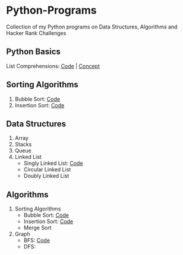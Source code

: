 # Python-Programs
Collection of my Python programs on Data Structures, Algorithms and Hacker Rank Challenges

## Python Basics

List Comprehensions:  [Code](https://github.com/JShilpa/Python-Programs/blob/master/PyNotes/listcomprehensions.py) | 
[Concept](https://github.com/JShilpa/Python-Programs/wiki/Comprehensions)

## Sorting Algorithms

1. Bubble Sort: [Code](https://github.com/JShilpa/Python-Programs/blob/master/Sorting%20Algorithms/bubble_sort.py)
2. Insertion Sort: [Code](https://github.com/JShilpa/Python-Programs/blob/master/Sorting%20Algorithms/insertion_sort.py)

## Data Structures

1. Array
2. Stacks
3. Queue
4. Linked List
    * Singly Linked List: [Code](https://github.com/JShilpa/PythonPrograms/blob/master/Data%20Structures/Linked%20List/singlelinkedlist.py)
     * Circular Linked List
     * Doubly Linked List
     
## Algorithms

1. Sorting Algorithms
    * Bubble Sort: [Code](https://github.com/JShilpa/Python-Programs/blob/master/Sorting%20Algorithms/bubble_sort.py)
    * Insertion Sort: [Code](https://github.com/JShilpa/Python-Programs/blob/master/Sorting%20Algorithms/insertion_sort.py)
    * Merge Sort
2. Graph
    * BFS: [Code](https://github.com/JShilpa/Python-Programs/blob/master/Graphs/breadthfirstsearch.py)
    * DFS: 


  

